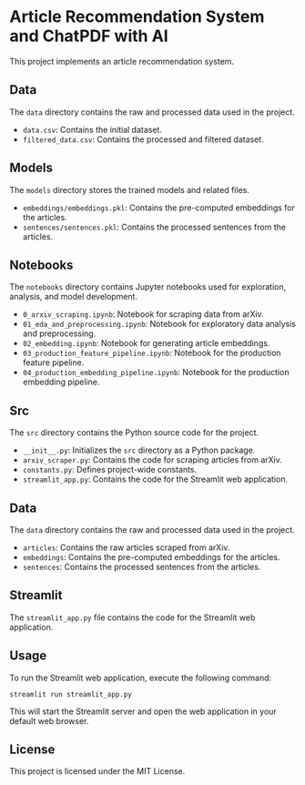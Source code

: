 # Article Recommendation System and ChatPDF with AI

This project implements an article recommendation system.

## Data

The `data` directory contains the raw and processed data used in the project.

- `data.csv`: Contains the initial dataset.
- `filtered_data.csv`: Contains the processed and filtered dataset.

## Models

The `models` directory stores the trained models and related files.

- `embeddings/embeddings.pkl`: Contains the pre-computed embeddings for the articles.
- `sentences/sentences.pkl`: Contains the processed sentences from the articles.

## Notebooks

The `notebooks` directory contains Jupyter notebooks used for exploration, analysis, and model development.

- `0_arxiv_scraping.ipynb`: Notebook for scraping data from arXiv.
- `01_eda_and_preprocessing.ipynb`: Notebook for exploratory data analysis and preprocessing.
- `02_embedding.ipynb`: Notebook for generating article embeddings.
- `03_production_feature_pipeline.ipynb`: Notebook for the production feature pipeline.
- `04_production_embedding_pipeline.ipynb`: Notebook for the production embedding pipeline.

## Src

The `src` directory contains the Python source code for the project.

- `__init__.py`: Initializes the `src` directory as a Python package.
- `arxiv_scraper.py`: Contains the code for scraping articles from arXiv.
- `constants.py`: Defines project-wide constants.
- `streamlit_app.py`: Contains the code for the Streamlit web application.


## Data

The `data` directory contains the raw and processed data used in the project.

- `articles`: Contains the raw articles scraped from arXiv.
- `embeddings`: Contains the pre-computed embeddings for the articles.
- `sentences`: Contains the processed sentences from the articles.


## Streamlit

The `streamlit_app.py` file contains the code for the Streamlit web application.

## Usage

To run the Streamlit web application, execute the following command:

```
streamlit run streamlit_app.py
```

This will start the Streamlit server and open the web application in your default web browser.

## License

This project is licensed under the MIT License.